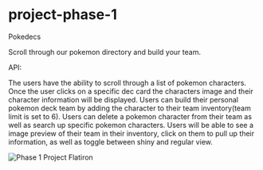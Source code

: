 # project-phase-1

Pokedecs 

Scroll through our pokemon directory and build your team. 

API: 

The users have the ability to scroll through a list of pokemon characters.
Once the user clicks on a specific dec card the characters image and their character information will be displayed.
Users can build their personal pokemon deck team by adding the character to their team inventory(team limit is set to 6).
Users can delete a pokemon character from their team as well as search up specific pokemon characters. Users will be 
able to see a image preview of their team in their inventory, click on them to pull up their information, as well as toggle 
between shiny and regular view.

![Phase 1 Project Flatiron](https://github.com/Idalisvaladez/project-phase-1/assets/139524475/ebb5cb13-a49e-46b5-95c9-cbc9c3362d53)
